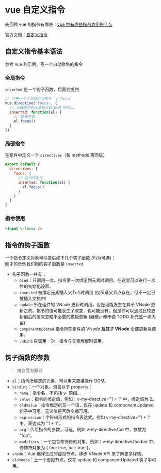 # vue 自定义指令

先回顾 vue 的指令有哪些：[vue 中有哪些指令作用是什么](./vue中有哪些指令作用是什么.html)

官方文档：[自定义指令](https://cn.vuejs.org/v2/guide/custom-directive.html)

## 自定义指令基本语法

参考 vue 的示例，写一个自动聚焦的指令

### 全局指令

`inserted` 是一个钩子函数，后面会提到

```js {4}
// 注册一个全局自定义指令 `v-focus`
Vue.directive('focus', {
  // 当被绑定的元素插入到 DOM 中时……
  inserted: function(el) {
    // 聚焦元素
    el.focus()
  }
})
```

### 局部指令

在组件中定义一个 `directives`（和 methods 等同级）

```js
export default {
  directives: {
    focus: {
      // 指令的定义
      inserted: function(el) {
        el.focus()
      }
    }
  }
}
```

### 指令使用

```html
<input v-focus />
```

## 指令的钩子函数

一个指令定义对象可以提供如下几个钩子函数 (均为可选)：  
刚才的示例我们用的钩子函数是 `inserted`

- 钩子函数一共有：
  - `bind`：只调用一次，指令第一次绑定到元素时调用。在这里可以进行一次性的初始化设置。
  - `inserted` 被绑定元素插入父节点时调用 (仅保证父节点存在，但不一定已被插入文档中)
  - `update` 所在组件的 VNode 更新时调用，但是可能发生在其子 VNode 更新之前。指令的值可能发生了改变，也可能没有。但是你可以通过比较更新前后的值来忽略不必要的模板更新 (~~疑惑，却不说~~ TODO 补充这一块内容)
  - `componentUpdated` 指令所在组件的 VNode **及其子 VNode** 全部更新后调用。
  - `unbind` 只调用一次，指令与元素解绑时调用。

## 钩子函数的参数

> 摘自官方原话

- `el`：指令所绑定的元素，可以用来直接操作 DOM。
- `binding`：一个对象，包含以下 property：
  - `name`：指令名，不包括 v- 前缀。
  - `value`：指令的绑定值，例如：v-my-directive="1 + 1" 中，绑定值为 2。
  - `oldValue`：指令绑定的前一个值，仅在 update 和 componentUpdated 钩子中可用。无论值是否改变都可用。
  - `expression`：字符串形式的指令表达式。例如 v-my-directive="1 + 1" 中，表达式为 "1 + 1"。
  - `arg`：传给指令的参数，可选。例如 v-my-directive:foo 中，参数为 "foo"。
  - `modifiers`：一个包含修饰符的对象。例如：v-my-directive.foo.bar 中，修饰符对象为 { foo: true, bar: true }。
- `vnode`：Vue 编译生成的虚拟节点。移步 VNode API 来了解更多详情。
- `oldVnode`：上一个虚拟节点，仅在 update 和 componentUpdated 钩子中可用。

<!-- TODO 指令部分完善 照抄文档/看源码 -->
